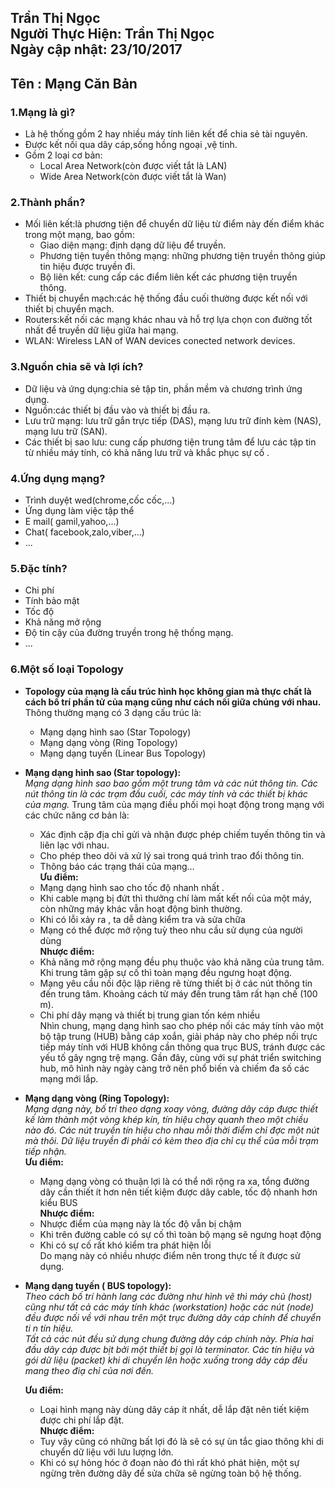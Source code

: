 **Trần Thị Ngọc**  
Người Thực Hiện: Trần Thị Ngọc  
Ngày cập nhật: 23/10/2017  
---------------
## Tên : Mạng Căn Bản  

### 1.Mạng là gì?  
- Là hệ thống gồm 2 hay nhiều máy tính liên kết để chia sẻ tài nguyên.    
- Được kết nối qua dây cáp,sống hồng ngoại ,vệ tinh.      
- Gồm 2 loại cơ bản:    
  + Local Area Network(còn được viết tắt là LAN)      
  + Wide Area Network(còn được viết tắt là Wan)   
  
### 2.Thành phần?  
- Mối liên kết:là phương tiện để chuyển dữ liệu từ điểm này đến điểm khác trong một mạng, bao gồm:  
  	+ Giao diện mạng: định dạng dữ liệu để truyền.    
	+ Phương tiện tuyền thông mạng: những phương tiện truyền thông giúp tin hiệu được truyền đi.    
	+ Bộ liên kết: cung cấp các điểm liên kết các phương tiện truyền thông. 
- Thiết bị chuyển mạch:các hệ thống đầu cuối thường được kết nối với  thiết bị chuyển mạch.  
- Routers:kết nối các mạng khác nhau và hỗ trợ lựa chọn con đường tốt nhất để truyền dữ liệu giữa hai mạng.  
- WLAN: Wireless LAN of WAN devices conected network devices.   

### 3.Nguồn chia sẽ và lợi ích?  
- Dữ liệu và ứng dụng:chia sẻ tập tin, phần mềm và chương trình ứng dụng.  
- Nguồn:các thiết bị đầu vào và thiết bị đầu ra.    
- Lưu trữ mạng: lưu trữ gắn trực tiếp (DAS), mạng lưu trữ đính kèm (NAS), mạng lưu trữ (SAN).  
- Các thiết bị sao lưu: cung cấp phương tiện trung tâm để lưu các tập tin từ nhiều máy tính, có khả năng lưu trữ và khắc phục sự cố .  

### 4.Ứng dụng mạng?    
- Trình duyệt wed(chrome,cốc cốc,...)  
- Ứng dụng làm việc tập thể  
- E mail( gamil,yahoo,...)  
- Chat( facebook,zalo,viber,...)  
- ...   

### 5.Đặc tính?  
- Chi phí  
- Tính bảo mật  
- Tốc độ  
- Khả năng mở rộng  
- Độ tin cậy của đường truyền trong hệ thống mạng.  
- ...  


### 6.Một số loại Topology
- **Topology của mạng là cấu trúc hình học không gian mà thực chất là cách bố trí phần tử của mạng cũng như cách nối giữa chúng với nhau.**
Thông thường mạng có 3 dạng cấu trúc là:   
	- Mạng dạng hình sao (Star Topology)  
	- Mạng dạng vòng (Ring Topology)  
	- Mạng dạng tuyến (Linear Bus Topology)  
- **Mạng dạng hình sao (Star topology):**  
	*Mạng dạng hình sao bao gồm một trung tâm và các nút thông tin. Các nút thông tin là các trạm đầu cuối, các máy tính và các thiết bị khác của mạng.* Trung tâm của mạng điều phối mọi hoạt động trong mạng với các chức năng cơ bản là:    
	- Xác định cặp địa chỉ gửi và nhận được phép chiếm tuyến thông tin và liên lạc với nhau.  
	- Cho phép theo dõi và xử lý sai trong quá trình trao đổi thông tin.  
	- Thông báo các trạng thái của mạng…  
	**Ưu điểm:**   
	- Mạng dạng hình sao cho tốc độ nhanh nhất .     
	- Khi cable mạng bị đứt thì thưởng chí làm mất kết nối của một máy, còn những máy khác vẫn hoạt động bình thường.  
	- Khi có lỗi xảy ra , ta dễ dàng kiểm tra và sửa chữa  
	- Mạng có thể được mở rộng tuỳ theo nhu cầu sử dụng của người dùng      
	**Nhược điểm:**     
	- Khả năng mở rộng mạng đều phụ thuộc vào khả năng của trung tâm. Khi trung tâm gặp sự cố thì toàn mạng đều ngưng hoạt động.  
	- Mạng yêu cầu nối độc lập riêng rẽ từng thiết bị ở các nút thông tin đến trung tâm.  Khoảng cách từ máy đến trung tâm rất hạn chế (100 m).  
	- Chi phí dây mạng và thiết bị trung gian tốn kém nhiều  
Nhìn chung, mạng dạng hình sao cho phép nối các máy tính vào một bộ tập trung (HUB) bằng cáp xoắn, giải pháp này cho phép nối trực tiếp máy tính với HUB không cần thông qua trục BUS, tránh được các yếu tố gây ngng trệ mạng. Gần đây, cùng với sự phát triển switching hub, mô hình này ngày càng trở nên phổ biến và chiếm đa số các mạng mới lắp.  
- **Mạng dạng vòng (Ring Topology):**  
	*Mạng dạng này, bố trí theo dạng xoay vòng, đường dây cáp được thiết kế làm thành một vòng khép kín, tín hiệu chạy quanh theo một chiều nào đó. Các nút truyền tín hiệu cho nhau mỗi thời điểm chỉ đợc một nút mà thôi. Dữ liệu truyền đi phải có kèm theo địa chỉ cụ thể của mỗi trạm tiếp nhận.*     
	**Ưu điểm:**  
	- Mạng dạng vòng có thuận lợi là có thể nới rộng ra xa, tổng đường dây cần thiết ít hơn nên tiết kiệm được dây cable, tốc độ nhanh hơn kiểu BUS    
	**Nhược điểm:**   
	- Nhược điểm của mạng này là tốc độ vẫn bị chậm  
	- Khi trên đường cable có sự cố thì toàn bộ mạng sẽ ngưng hoạt động  
	- Khi có sự cố rất khó kiểm tra phát hiện lỗi  
Do mạng này có nhiều nhược điểm nên trong thực tế ít được sử dụng.  
- **Mạng dạng tuyến ( BUS topology):**  
	*Theo cách bố trí hành lang các đường như hình vẽ thì máy chủ (host) cũng như tất cả các máy tính khác (workstation) hoặc các nút (node) đều được nối về với nhau trên một trục đường dây cáp chính để chuyển ti n tín hiệu.*    
	*Tất cả các nút đều sử dụng chung đường dây cáp chính này. Phía hai đầu dây cáp được bịt bởi một thiết bị gọi là terminator. Các tín hiệu và gói dữ liệu (packet) khi di chuyển lên hoặc xuống trong dây cáp đều mang theo điạ chỉ của nơi đến.*   
	
	**Ưu điểm:**    
	- Loại hình mạng này dùng dây cáp ít nhất, dễ lắp đặt nên tiết kiệm được chi phí lắp đặt.    
	**Nhược điểm:**    
	- Tuy vậy cũng có những bất lợi đó là sẽ có sự ùn tắc giao thông khi di chuyển dữ liệu với lưu lượng lớn.    
	- Khi có sự hỏng hóc ở đoạn nào đó thì rất khó phát hiện, một sự ngừng trên đường dây để sửa chữa sẽ ngừng toàn bộ hệ thống.  

